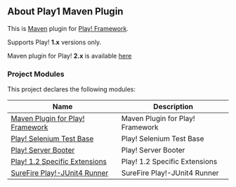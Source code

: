 ## About Play1 Maven Plugin

This is [Maven](http://maven.apache.org) plugin for [Play! Framework](http://www.playframework.org).

Supports Play! **1.x** versions only.

Maven plugin for Play! **2.x** is available [here](https://github.com/play2-maven-plugin/play2-maven-plugin)

### Project Modules

This project declares the following modules:

| Name                                                                | Description                      |
|---------------------------------------------------------------------|----------------------------------|
| [Maven Plugin for Play! Framework](./play-maven-plugin/index.html)  | Maven Plugin for Play! Framework |
| [Play! Selenium Test Base](./play-selenium-junit4/index.html)       | Play! Selenium Test Base         |
| [Play! Server Booter](./play-server-booter/index.html)              | Play! Server Booter              |
| [Play! 1.2 Specific Extensions](./play12-extensions/index.html)     | Play! 1.2 Specific Extensions    |
| [SureFire Play!-JUnit4 Runner](./surefire-play-junit4/index.html)   | SureFire Play!-JUnit4 Runner     |


